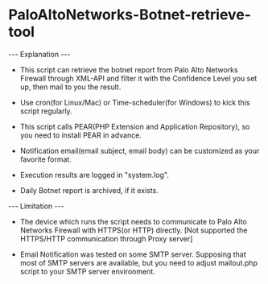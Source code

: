 # PaloAltoNetworks-Botnet-retrieve-tool

--- Explanation ---

* This script can retrieve the botnet report from Palo Alto Networks Firewall
  through XML-API and filter it with the Confidence Level you set up, then mail 
  to you the result.

* Use cron(for Linux/Mac) or Time-scheduler(for Windows) to kick this script 
  regularly.

* This script calls PEAR(PHP Extension and Application Repository), so you 
  need to install PEAR in advance.

* Notification email(email subject, email body) can be customized as your 
  favorite format.

* Execution results are logged in "system.log".

* Daily Botnet report is archived, if it exists.





--- Limitation ---

* The device which runs the script needs to communicate to Palo Alto Networks 
  Firewall with HTTPS(or HTTP) directly.
  [Not supported the HTTPS/HTTP communication through Proxy server]

* Email Notification was tested on some SMTP server.
  Supposing that most of SMTP servers are available, but you need to adjust 
  mailout.php script to your SMTP server environment.
